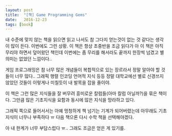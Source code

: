 ```yaml
---
layout: post
title:  "[책] Game Programming Gems"
date:   2016-12-23
tags: [book]
---
```


내 수준에 맞지 않는 책을 읽으면 읽고 나서도 참 그다지 얻는것이 없는 것 같다는 생각이 많이 든다. 이번에도 그런 상황. 이 책은 항상 초중반을 조금 읽다가 아 이 책은 아직 무리야 하면서 덮어왔던 책인데 이번에는 좀 무리를 해서라도 끝까지 한장씩 넘겼고 별 의미는 없었던 느낌이다.. 

  게임 프로그래밍은 참 너무 많은 개념들이 복합적으로 있는 장르라서 정말 알아야 할 것들이 너무 많다.. 그래픽 행렬 인코딩 언어적 지식 등등 정말 대학교에선 별로 신경쓰지 않았던 것들이 이렇게나 미칠듯이 내 발목을 잡을 줄이야. 

  이 책은 그런 많은 지식들을 잘 버무려 흥미로운 칼럼들(아마 칼럼 아닐까?)을 묶은 책이다. 그만큼 많은 기초지식을 요함과 동시에 많은 지식을 망라하고 있다. 

  그래픽 쪽으로 들어서서는 아예 멍청하게 책 넘기는 기계가 되어버렸는데 아무래도 기초지식이 너무나 부족하다 ㅠ 다음 책으론 다시 수학 책을 선택해야겠다. 

  아 내 한계가 너무 부담스럽다 ㅠ.. 그래도 조금은 얻은 게 있기를.